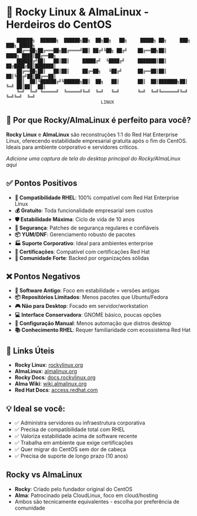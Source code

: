 # 🏢 Rocky Linux & AlmaLinux - Herdeiros do CentOS

```
    ██████╗  ██████╗  ██████╗██╗  ██╗██╗   ██╗     █████╗ ██╗     ███╗   ███╗ █████╗ 
    ██╔══██╗██╔═══██╗██╔════╝██║ ██╔╝╚██╗ ██╔╝    ██╔══██╗██║     ████╗ ████║██╔══██╗
    ██████╔╝██║   ██║██║     █████╔╝  ╚████╔╝     ███████║██║     ██╔████╔██║███████║
    ██╔══██╗██║   ██║██║     ██╔═██╗   ╚██╔╝      ██╔══██║██║     ██║╚██╔╝██║██╔══██║
    ██║  ██║╚██████╔╝╚██████╗██║  ██╗   ██║       ██║  ██║███████╗██║ ╚═╝ ██║██║  ██║
    ╚═╝  ╚═╝ ╚═════╝  ╚═════╝╚═╝  ╚═╝   ╚═╝       ╚═╝  ╚═╝╚══════╝╚═╝     ╚═╝╚═╝  ╚═╝
                                    LINUX
```

## 🎯 Por que Rocky/AlmaLinux é perfeito para você?

**Rocky Linux** e **AlmaLinux** são reconstruções 1:1 do Red Hat Enterprise Linux, oferecendo estabilidade empresarial gratuita após o fim do CentOS. Ideais para ambiente corporativo e servidores críticos.

<!-- INSERIR SCREENSHOT DA TELA PRINCIPAL DO ROCKY/ALMALINUX AQUI -->
*Adicione uma captura de tela do desktop principal do Rocky/AlmaLinux aqui*

## ✅ Pontos Positivos

- **🏢 Compatibilidade RHEL**: 100% compatível com Red Hat Enterprise Linux
- **💰 Gratuito**: Toda funcionalidade empresarial sem custos
- **🛡️ Estabilidade Máxima**: Ciclo de vida de 10 anos
- **🔐 Segurança**: Patches de segurança regulares e confiáveis
- **📦 YUM/DNF**: Gerenciamento robusto de pacotes
- **🏭 Suporte Corporativo**: Ideal para ambientes enterprise
- **📜 Certificações**: Compatível com certificações Red Hat
- **👥 Comunidade Forte**: Backed por organizações sólidas

## ❌ Pontos Negativos

- **🐌 Software Antigo**: Foco em estabilidade = versões antigas
- **📦 Repositórios Limitados**: Menos pacotes que Ubuntu/Fedora
- **🎮 Não para Desktop**: Focado em servidor/workstation
- **💻 Interface Conservadora**: GNOME básico, poucas opções
- **🔧 Configuração Manual**: Menos automação que distros desktop
- **📚 Conhecimento RHEL**: Requer familiaridade com ecossistema Red Hat

## 🔗 Links Úteis

- **Rocky Linux**: [rockylinux.org](https://rockylinux.org/)
- **AlmaLinux**: [almalinux.org](https://almalinux.org/)
- **Rocky Docs**: [docs.rockylinux.org](https://docs.rockylinux.org/)
- **Alma Wiki**: [wiki.almalinux.org](https://wiki.almalinux.org/)
- **Red Hat Docs**: [access.redhat.com](https://access.redhat.com/documentation/)

## 💡 Ideal se você:
- ✅ Administra servidores ou infraestrutura corporativa
- ✅ Precisa de compatibilidade total com RHEL
- ✅ Valoriza estabilidade acima de software recente
- ✅ Trabalha em ambiente que exige certificações
- ✅ Quer migrar do CentOS sem dor de cabeça
- ✅ Precisa de suporte de longo prazo (10 anos)

## Rocky vs AlmaLinux
- **Rocky**: Criado pelo fundador original do CentOS
- **Alma**: Patrocinado pela CloudLinux, foco em cloud/hosting
- Ambos são tecnicamente equivalentes - escolha por preferência de comunidade